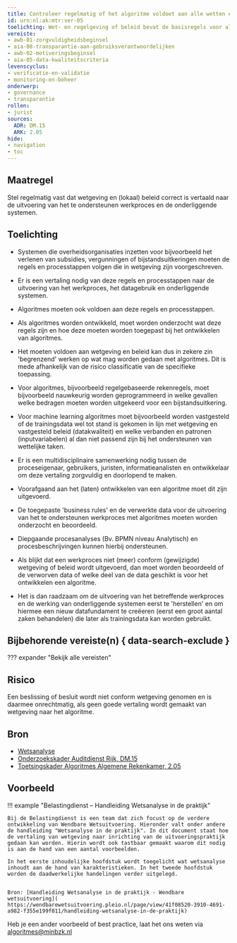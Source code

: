 ```yaml
---
title: Controleer regelmatig of het algoritme voldoet aan alle wetten en regels en het eigen beleid
id: urn:nl:ak:mtr:ver-05
toelichting: Wet- en regelgeving of beleid bevat de basisregels voor algoritmes. Het is van belang dat een goede vertaling wordt gemaakt van deze regels naar het algoritme.
vereiste:
- awb-01-zorgvuldigheidsbeginsel
- aia-08-transparantie-aan-gebruiksverantwoordelijken
- awb-02-motiveringsbeginsel
- aia-05-data-kwaliteitscriteria
levenscyclus:
- verificatie-en-validatie
- monitoring-en-beheer
onderwerp:
- governance
- transparantie
rollen:
- jurist
sources:
  ADR: DM.15
  ARK: 2.05
hide:
- navigation
- toc
---
```


<!-- tags -->

## Maatregel
Stel regelmatig vast dat wetgeving en (lokaal) beleid correct is vertaald naar de uitvoering van het te ondersteunen werkproces en de onderliggende systemen. 
 
## Toelichting
- Systemen die overheidsorganisaties inzetten voor bijvoorbeeld het verlenen van subsidies, vergunningen of bijstandsuitkeringen moeten de regels en processtappen volgen die in wetgeving zijn voorgeschreven.
- Er is een vertaling nodig van deze regels en processtappen naar de uitvoering van het werkproces, het datagebruik en onderliggende systemen.
- Algoritmes moeten ook voldoen aan deze regels en processtappen.
- Als algoritmes worden ontwikkeld, moet worden onderzocht wat deze regels zijn en hoe deze moeten worden toegepast bij het ontwikkelen van algoritmes.
- Het moeten voldoen aan wetgeving en beleid kan dus in zekere zin 'begrenzend' werken op wat mag worden gedaan met algoritmes. Dit is mede afhankelijk van de risico classificatie van de specifieke toepassing. 
- Voor algoritmes, bijvoorbeeld regelgebaseerde rekenregels, moet bijvoorbeeld nauwkeurig worden geprogrammeerd in welke gevallen welke bedragen moeten worden uitgekeerd voor een bijstandsuitkering.
- Voor machine learning algoritmes moet bijvoorbeeld worden vastgesteld of de trainingsdata wel tot stand is gekomen in lijn met wetgeving en vastgesteld beleid (datakwaliteit) en welke verbanden en patronen (inputvariabelen) al dan niet passend zijn bij het ondersteunen van wettelijke taken.
 
- Er is een multidisciplinaire samenwerking nodig tussen de proceseigenaar, gebruikers, juristen, informatieanalisten en ontwikkelaar om deze vertaling zorgvuldig en doorlopend te maken.
- Voorafgaand aan het (laten) ontwikkelen van een algoritme moet dit zijn uitgevoerd.
- De toegepaste 'business rules' en de verwerkte data voor de uitvoering van het te ondersteunen werkproces met algoritmes moeten worden onderzocht en beoordeeld.
- Diepgaande procesanalyses (Bv. BPMN niveau Analytisch) en procesbeschrijvingen kunnen hierbij ondersteunen. 
- Als blijkt dat een werkproces niet (meer) conform (gewijzigde) wetgeving of beleid wordt uitgevoerd, dan moet worden beoordeeld of de verworven data of welke deel van de data geschikt is voor het ontwikkelen een algoritme.
- Het is dan raadzaam om de uitvoering van het betreffende werkproces en de werking van onderliggende systemen eerst te 'herstellen' en om hiermee een nieuw datafundament te creëeren (eerst een groot aantal zaken behandelen) die later als trainingsdata kan worden gebruikt. 
  
## Bijbehorende vereiste(n) { data-search-exclude }
??? expander "Bekijk alle vereisten"
    <!-- list_vereisten_on_maatregelen_page -->

## Risico
Een beslissing of besluit wordt niet conform wetgeving genomen en is daarmee onrechtmatig, als geen goede vertaling wordt gemaakt van wetgeving naar het algoritme. 

## Bron
- [Wetsanalyse](https://wendbarewetsuitvoering.pleio.nl/page/view/918f9a63-4383-410e-b526-4b8fb67b1c40/het-boek-wetsanalyse)
- [Onderzoekskader Auditdienst Rijk, DM.15](https://www.rijksoverheid.nl/documenten/rapporten/2023/07/11/onderzoekskader-algoritmes-adr-2023)
- [Toetsingskader Algoritmes Algemene Rekenkamer, 2.05](https://www.rekenkamer.nl/onderwerpen/algoritmes/documenten/publicaties/2024/05/15/het-toetsingskader-aan-de-slag)

## Voorbeeld

!!! example "Belastingdienst – Handleiding Wetsanalyse in de praktijk"
	
	Bij de Belastingdienst is een team dat zich focust op de verdere ontwikkeling van Wendbare Wetsuitvoering. Hieronder valt onder andere de handleiding "Wetsanalyse in de praktijk". In dit document staat hoe de vertaling van wetgeving naar inrichting van de uitvoeringspraktijk gedaan kan worden. Hierin wordt ook tastbaar gemaakt waarom dit nodig is aan de hand van een aantal voorbeelden.
	
	In het eerste inhoudelijke hoofdstuk wordt toegelicht wat wetsanalyse inhoudt aan de hand van karakteristieken. In het tweede hoofdstuk worden de daadwerkelijke handelingen verder uitgelegd.

	
	Bron: [Handleiding Wetsanalyse in de praktijk - Wendbare wetsuitvoering]( https://wendbarewetsuitvoering.pleio.nl/page/view/41f08520-3910-4691-a982-f355e199f011/handleiding-wetsanalyse-in-de-praktijk)

Heb je een ander voorbeeld of best practice, laat het ons weten via [algoritmes@minbzk.nl](mailto:algoritmes@minbzk.nl)  
